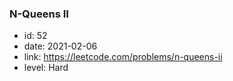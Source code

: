 ### N-Queens II

* id: 52
* date: 2021-02-06
* link: https://leetcode.com/problems/n-queens-ii
* level: Hard
